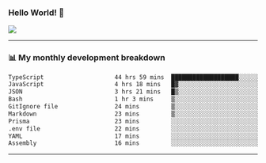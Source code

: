 ### Hello World! 👋

<a>
  <img align="center" src="https://github-readme-stats.vercel.app/api?username=megatunger&count_private=true&include_all_commits=true&bg_color=30,56CCF2,2F80ED&title_color=fff&text_color=fff" />
</a>

------
### 📊 My monthly development breakdown

<!--START_SECTION:waka-->

```txt
TypeScript                    44 hrs 59 mins  ███████████████████░░░░░░   76.21 %
JavaScript                    4 hrs 18 mins   █▓░░░░░░░░░░░░░░░░░░░░░░░   07.30 %
JSON                          3 hrs 21 mins   █▒░░░░░░░░░░░░░░░░░░░░░░░   05.69 %
Bash                          1 hr 3 mins     ▒░░░░░░░░░░░░░░░░░░░░░░░░   01.79 %
GitIgnore file                24 mins         ▒░░░░░░░░░░░░░░░░░░░░░░░░   00.68 %
Markdown                      23 mins         ▒░░░░░░░░░░░░░░░░░░░░░░░░   00.67 %
Prisma                        23 mins         ░░░░░░░░░░░░░░░░░░░░░░░░░   00.66 %
.env file                     22 mins         ░░░░░░░░░░░░░░░░░░░░░░░░░   00.63 %
YAML                          17 mins         ░░░░░░░░░░░░░░░░░░░░░░░░░   00.48 %
Assembly                      16 mins         ░░░░░░░░░░░░░░░░░░░░░░░░░   00.46 %
```

<!--END_SECTION:waka-->

------

